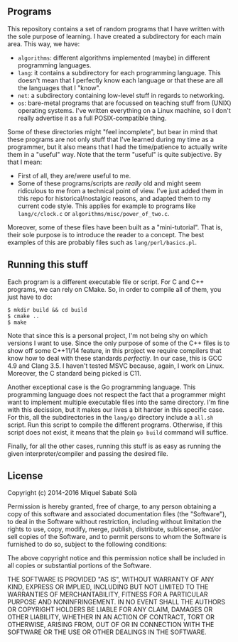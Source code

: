 
## Programs

This repository contains a set of random programs that I have written with
the sole purpose of learning. I have created a subdirectory for each main area.
This way, we have:

- `algorithms`: different algorithms implemented (maybe) in different
programming languages.
- `lang`: it contains a subdirectory for each programming language. This
doesn't mean that I perfectly know each language or that these are all the
languages that I "know".
- `net`: a subdirectory containing low-level stuff in regards to networking.
- `os`: bare-metal programs that are focussed on teaching stuff from (UNIX)
operating systems. I've written everything on a Linux machine, so I don't
really advertise it as a full POSIX-compatible thing.

Some of these directories might "feel incomplete", but bear in mind that these
programs are not only stuff that I've learned during my time as a programmer,
but it also means that I had the time/patience to actually write them in a
"useful" way. Note that the term "useful" is quite subjective. By that I mean:

- First of all, they are/were useful to me.
- Some of these programs/scripts are *really* old and might seem ridiculous to
me from a technical point of view. I've just added them in this repo for
historical/nostalgic reasons, and adapted them to my current code
style. This applies for example to programs like `lang/c/clock.c` or
`algorithms/misc/power_of_two.c`.

Moreover, some of these files have been built as a "mini-tutorial". That is,
their sole purpose is to introduce the reader to a concept. The best examples
of this are probably files such as `lang/perl/basics.pl`.

## Running this stuff

Each program is a different executable file or script. For C and C++ programs,
we can rely on CMake. So, in order to compile all of them, you just have to do:

```
$ mkdir build && cd build
$ cmake ..
$ make
```

Note that since this is a personal project, I'm not being shy on which versions
I want to use. Since the only purpose of some of the C++ files is to
show off some C++11/14 feature, in this project we require compilers that know
how to deal with these standards *perfectly*. In our case, this is GCC 4.9 and
Clang 3.5. I haven't tested MSVC because, again, I work on Linux. Moreover, the
C standard being picked is C11.

Another exceptional case is the Go programming language. This programming
language does not respect the fact that a programmer might want to implement
multiple executable files into the same directory. I'm fine with this
decission, but it makes our lives a bit harder in this specific case. For this,
all the subdirectories in the `lang/go` directory include a `all.sh` script.
Run this script to compile the different programs. Otherwise, if this script
does not exist, it means that the plain `go build` command will suffice.

Finally, for all the other cases, running this stuff is as easy as running the
given interpreter/compiler and passing the desired file.

## License

Copyright (c) 2014-2016 Miquel Sabaté Solà

Permission is hereby granted, free of charge, to any person obtaining
a copy of this software and associated documentation files (the
"Software"), to deal in the Software without restriction, including
without limitation the rights to use, copy, modify, merge, publish,
distribute, sublicense, and/or sell copies of the Software, and to
permit persons to whom the Software is furnished to do so, subject to
the following conditions:

The above copyright notice and this permission notice shall be
included in all copies or substantial portions of the Software.

THE SOFTWARE IS PROVIDED "AS IS", WITHOUT WARRANTY OF ANY KIND,
EXPRESS OR IMPLIED, INCLUDING BUT NOT LIMITED TO THE WARRANTIES OF
MERCHANTABILITY, FITNESS FOR A PARTICULAR PURPOSE AND
NONINFRINGEMENT. IN NO EVENT SHALL THE AUTHORS OR COPYRIGHT HOLDERS BE
LIABLE FOR ANY CLAIM, DAMAGES OR OTHER LIABILITY, WHETHER IN AN ACTION
OF CONTRACT, TORT OR OTHERWISE, ARISING FROM, OUT OF OR IN CONNECTION
WITH THE SOFTWARE OR THE USE OR OTHER DEALINGS IN THE SOFTWARE.

